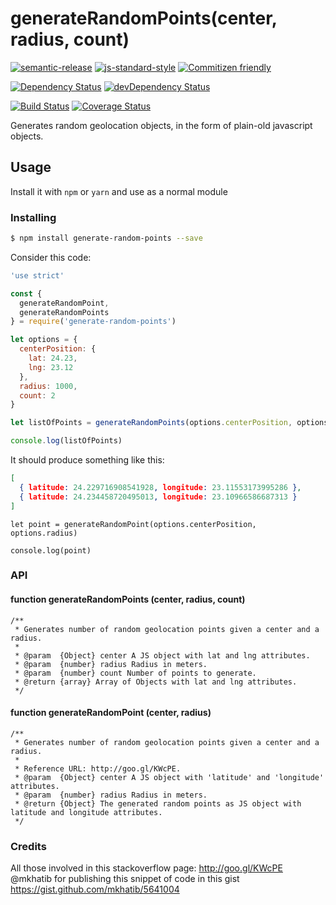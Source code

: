 # generateRandomPoints(center, radius, count)

[![semantic-release](https://img.shields.io/badge/%20%20%F0%9F%93%A6%F0%9F%9A%80-semantic--release-e10079.svg)](https://github.com/semantic-release/semantic-release)
[![js-standard-style](https://img.shields.io/badge/code%20style-standard-brightgreen.svg?style=flat)](https://github.com/feross/standard)
[![Commitizen friendly](https://img.shields.io/badge/commitizen-friendly-brightgreen.svg)](http://commitizen.github.io/cz-cli/)

[![Dependency Status](https://david-dm.org/armand1m/generate-random-points/master.svg)](https://david-dm.org/armand1m/generate-random-points/master)
[![devDependency Status](https://david-dm.org/armand1m/generate-random-points/master/dev-status.svg)](https://david-dm.org/armand1m/generate-random-points/master#info=devDependencies)

[![Build Status](https://travis-ci.org/armand1m/generate-random-points.svg?branch=master)](https://travis-ci.org/armand1m/generate-random-points)
[![Coverage Status](https://coveralls.io/repos/github/armand1m/generate-random-points/badge.svg?branch=master)](https://coveralls.io/github/armand1m/generate-random-points?branch=master)

Generates random geolocation objects, in the form of plain-old javascript objects.

## Usage

Install it with `npm` or `yarn` and use as a normal module

### Installing
```sh
$ npm install generate-random-points --save
```

Consider this code:

```js
'use strict'

const {
  generateRandomPoint,
  generateRandomPoints
} = require('generate-random-points')

let options = {
  centerPosition: {
    lat: 24.23,
    lng: 23.12
  },
  radius: 1000,
  count: 2
}

let listOfPoints = generateRandomPoints(options.centerPosition, options.radius, options.count)

console.log(listOfPoints)
```

It should produce something like this:

```json
[
  { latitude: 24.229716908541928, longitude: 23.11553173995286 },
  { latitude: 24.234458720495013, longitude: 23.10966586687313 }
]
```


```
let point = generateRandomPoint(options.centerPosition, options.radius)

console.log(point)

```

### API

#### function generateRandomPoints (center, radius, count)
```
/**
 * Generates number of random geolocation points given a center and a radius.
 *
 * @param  {Object} center A JS object with lat and lng attributes.
 * @param  {number} radius Radius in meters.
 * @param  {number} count Number of points to generate.
 * @return {array} Array of Objects with lat and lng attributes.
 */
```

#### function generateRandomPoint (center, radius)
```
/**
 * Generates number of random geolocation points given a center and a radius.
 *
 * Reference URL: http://goo.gl/KWcPE.
 * @param  {Object} center A JS object with 'latitude' and 'longitude' attributes.
 * @param  {number} radius Radius in meters.
 * @return {Object} The generated random points as JS object with latitude and longitude attributes.
 */
 ```

### Credits

All those involved in this stackoverflow page: http://goo.gl/KWcPE
@mkhatib for publishing this snippet of code in this gist https://gist.github.com/mkhatib/5641004
